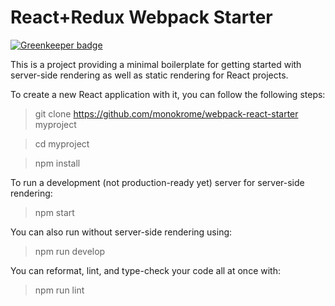 React+Redux Webpack Starter
===========================

[![Greenkeeper badge](https://badges.greenkeeper.io/monokrome/webpack-react-redux-starter.svg)](https://greenkeeper.io/)


This is a project providing a minimal boilerplate for getting started with
server-side rendering as well as static rendering for React projects.

To create a new React application with it, you can follow the following steps:

  > git clone https://github.com/monokrome/webpack-react-starter myproject

  > cd myproject

  > npm install

To run a development (not production-ready yet) server for server-side
rendering:

  > npm start

You can also run without server-side rendering using:

  > npm run develop

You can reformat, lint, and type-check your code all at once with:

  > npm run lint
